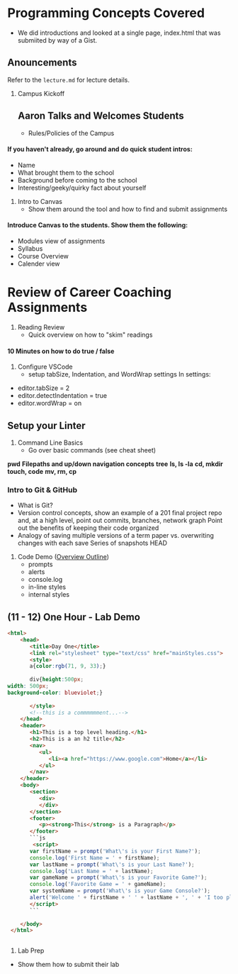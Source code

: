 # Programming Concepts Covered


- We did introductions and looked at a single page, index.html that was submiited by way of a Gist. 

## Anouncements
Refer to the `lecture.md` for lecture details.

1. Campus Kickoff
    ## Aaron Talks and Welcomes Students
   * Rules/Policies of the Campus
#### If you haven't already, go around and do quick student intros:
- Name
- What brought them to the school
- Background before coming to the school
- Interesting/geeky/quirky fact about yourself


1. Intro to Canvas
   * Show them around the tool and how to find and submit assignments
#### Introduce Canvas to the students. Show them the following:

- Modules view of assignments
- Syllabus
- Course Overview
- Calender view

# Review of Career Coaching Assignments

1. Reading Review
   * Quick overview on how to "skim" readings
#### 10 Minutes on how to do true / false 


1. Configure VSCode
   * setup tabSize, Indentation, and WordWrap settings
   In settings:
- editor.tabSize = 2
- editor.detectIndentation = true
- editor.wordWrap = on

## Setup your Linter
1. Command Line Basics
   * Go over basic commands (see cheat sheet)

**pwd**
**Filepaths and up/down navigation concepts**
**tree**
**ls, ls -la**
**cd, mkdir**
**touch, code**
**mv, rm, cp**

### Intro to Git & GitHub

- What is Git?
- Version control concepts, show an example of a 201 final project repo and, at a high level, point out commits, branches, network graph
Point out the benefits of keeping their code organized
- Analogy of saving multiple versions of a term paper vs. overwriting changes with each save
Series of snapshots HEAD

1. Code Demo ([Overview Outline](DEMO.md))
   * prompts
   * alerts
   * console.log
   * in-line styles
   * internal styles

## (11 - 12) One Hour - Lab Demo 
```html
<html>
    <head>
       <title>Day One</title>
       <link rel="stylesheet" type="text/css" href="mainStyles.css">
       <style>
       a{color:rgb(71, 9, 33);}
       
       div{height:500px;
width: 500px;
background-color: blueviolet;}
       
       </style>
       <!--this is a commmmmment...-->
    </head>
    <header>
       <h1>This is a top level heading.</h1>
       <h2>This is a an h2 title</h2>
       <nav>
          <ul>
             <li><a href="https://www.google.com">Home</a></li>
          </ul>
       </nav>
    </header>
    <body>
       <section>
          <div>
          </div>
       </section>
       <footer>
          <p><strong>This</strong> is a Paragraph</p>
       </footer>
       ```js
        <script>
       var firstName = prompt('What\'s is your First Name?');
       console.log('First Name = ' + firstName);
       var lastName = prompt('What\'s is your Last Name?');
       console.log('Last Name = ' + lastName);
       var gameName = prompt('What\'s is your Favorite Game?');
       console.log('Favorite Game = ' + gameName);
       var systemName = prompt('What\'s is your Game Console?');
       alert('Welcome ' + firstName + ' ' + lastName + ', ' + 'I too play, ' + gameName + ' on a  ' + systemName);
       </script>
       ```
       
    </body>
 </html>
 
 ```


 1. Lab Prep
   * Show them how to submit their lab
